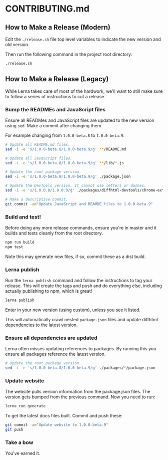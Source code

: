 # CONTRIBUTING.md

## How to Make a Release (Modern)

Edit the `./release.sh` file top level variables to indicate the new version
and old version.

Then run the following command in the project root directory:

``` sh
./release.sh
```

## How to Make a Release (Legacy)

While Lerna takes care of most of the hardwork, we'll want to still make sure
to follow a series of instructions to cut a release. 

### Bump the READMEs and JavaScript files

Ensure all READMes and JavaScript files are updated to the new version using
`sed`. Make a commit after changing them.

For example changing from `1.0.0-beta.8` to `1.0.0-beta.9`:

``` sh
# Update all README.md files.
sed -i -e 's/1.0.0-beta.8/1.0.0-beta.9/g' **/README.md

# Update all JavaScript files.
sed -i -e 's/1.0.0-beta.8/1.0.0-beta.9/g' **/lib/*.js

# Update the root package version.
sed -i -e 's/1.0.0-beta.8/1.0.0-beta.9/g' ./package.json

# Update the DevTools version. It cannot use letters or dashes.
sed -i -e 's/1.0.0.8/1.0.0.9/g' ./packages/diffhtml-devtools/chrome-extension/manifest.json

# Make a descriptive commit.
git commit -am"Update JavaScript and REAMDE files to 1.0.0-beta.9"
```

### Build and test!

Before doing any more release commands, ensure you're in master and it builds
and tests cleanly from the root directory.

``` sh
npm run build
npm test
```

Note this may generate new files, if so, commit these as a dist build.

### Lerna publish

Run the `lerna publish` command and follow the instructions to tag your
release.  This will create the tags and push and do everything else, including
actually publishing to npm, which is great!

``` sh
lerna publish
```

Enter in your new version (using custom), unless you see it listed.

This will automatically crawl nested `package.json` files and update diffhtml
dependencies to the latest version.

### Ensure all dependencies are updated

Lerna often misses updating references to packages. By running this you ensure
all packages reference the latest version.

```sh
# Update the root package version.
sed -i -e 's/1.0.0-beta.8/1.0.0-beta.9/g' ./packages/*/package.json
```

### Update website

The website pulls version information from the package.json files. The version
gets bumped from the previous command. Now you need to run:

```sh
lerna run generate
```

To get the latest docs files built. Commit and push these:

```sh
git commit -am"Update website to 1.0.0-beta.9"
git push
```

### Take a bow

You've earned it.
